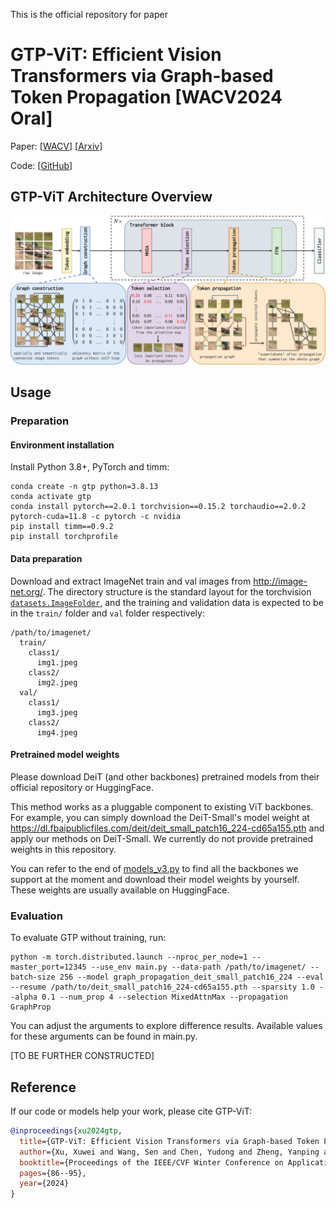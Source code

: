 This is the official repository for paper
# GTP-ViT: Efficient Vision Transformers via Graph-based Token Propagation [WACV2024 Oral]

Paper: \[[WACV](https://openaccess.thecvf.com/content/WACV2024/papers/Xu_GTP-ViT_Efficient_Vision_Transformers_via_Graph-Based_Token_Propagation_WACV_2024_paper.pdf)\] \[[Arxiv](https://arxiv.org/abs/2311.03035)\]

Code: \[[GitHub](https://github.com/Ackesnal/GTP-ViT/)\]

## GTP-ViT Architecture Overview
![Architecture Overview](img/Main_architecture.png)

## Usage

### Preparation

#### Environment installation

Install Python 3.8+, PyTorch and timm:

```
conda create -n gtp python=3.8.13
conda activate gtp
conda install pytorch==2.0.1 torchvision==0.15.2 torchaudio==2.0.2 pytorch-cuda=11.8 -c pytorch -c nvidia
pip install timm==0.9.2
pip install torchprofile
```

#### Data preparation

Download and extract ImageNet train and val images from http://image-net.org/.
The directory structure is the standard layout for the torchvision [`datasets.ImageFolder`](https://pytorch.org/docs/stable/torchvision/datasets.html#imagefolder), and the training and validation data is expected to be in the `train/` folder and `val` folder respectively:

```
/path/to/imagenet/
  train/
    class1/
      img1.jpeg
    class2/
      img2.jpeg
  val/
    class1/
      img3.jpeg
    class2/
      img4.jpeg
```

#### Pretrained model weights

Please download DeiT (and other backbones) pretrained models from their official repository or HuggingFace.

This method works as a pluggable component to existing ViT backbones. For example, you can simply download the DeiT-Small's model weight at https://dl.fbaipublicfiles.com/deit/deit_small_patch16_224-cd65a155.pth and apply our methods on DeiT-Small. We currently do not provide pretrained weights in this repository.

You can refer to the end of [models_v3.py](models_v3.py) to find all the backbones we support at the moment and download their model weights by yourself. These weights are usually available on HuggingFace.

### Evaluation

To evaluate GTP without training, run:

```
python -m torch.distributed.launch --nproc_per_node=1 --master_port=12345 --use_env main.py --data-path /path/to/imagenet/ --batch-size 256 --model graph_propagation_deit_small_patch16_224 --eval --resume /path/to/deit_small_patch16_224-cd65a155.pth --sparsity 1.0 --alpha 0.1 --num_prop 4 --selection MixedAttnMax --propagation GraphProp
```

You can adjust the arguments to explore difference results. Available values for these arguments can be found in main.py.

[TO BE FURTHER CONSTRUCTED]

## Reference
If our code or models help your work, please cite GTP-ViT:
```BibTeX
@inproceedings{xu2024gtp,
  title={GTP-ViT: Efficient Vision Transformers via Graph-based Token Propagation},
  author={Xu, Xuwei and Wang, Sen and Chen, Yudong and Zheng, Yanping and Wei, Zhewei and Liu, Jiajun},
  booktitle={Proceedings of the IEEE/CVF Winter Conference on Applications of Computer Vision (WACV)},
  pages={86--95},
  year={2024}
}
```
